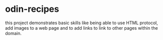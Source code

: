 # odin-recipes

this project demonstrates basic skills like being able to use HTML protocol, add images to a web page and to add links to link to other pages within the domain.

